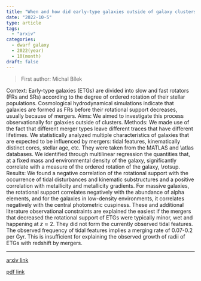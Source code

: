 ```yaml
---
title: "When and how did early-type galaxies outside of galaxy clusters lose their rotational support?"
date: "2022-10-5"
type: article
tags:
  - "arxiv"
categories:
  - dwarf galaxy
  - 2022(year)
  - 10(month)
draft: false
---
```

> First author: Michal Bílek

 Context: Early-type galaxies (ETGs) are divided into slow and fast rotators
(FRs and SRs) according to the degree of ordered rotation of their stellar
populations. Cosmological hydrodynamical simulations indicate that galaxies are
formed as FRs before their rotational support decreases, usually because of
mergers. Aims: We aimed to investigate this process observationally for
galaxies outside of clusters. Methods: We made use of the fact that different
merger types leave different traces that have different lifetimes. We
statistically analyzed multiple characteristics of galaxies that are expected
to be influenced by mergers: tidal features, kinematically distinct cores,
stellar age, etc. They were taken from the MATLAS and \atlas databases. We
identified through multilinear regression the quantities that, at a fixed mass
and environmental density of the galaxy, significantly correlate with a measure
of the ordered rotation of the galaxy, \rotsup. Results: We found a negative
correlation of the rotational support with the occurrence of tidal disturbances
and kinematic substructures and a positive correlation with metallicity and
metallicity gradients. For massive galaxies, the rotational support correlates
negatively with the abundance of alpha elements, and for the galaxies in
low-density environments, it correlates negatively with the central photometric
cuspiness. These and additional literature observational constraints are
explained the easiest if the mergers that decreased the rotational support of
ETGs were typically minor, wet and happening at $z\approx 2$. They did not form
the currently observed tidal features. The observed frequency of tidal features
implies a merging rate of 0.07-0.2 per Gyr. This is insufficient for explaining
the observed growth of radii of ETGs with redshift by mergers.

---
[arxiv link](http://arxiv.org/abs/2210.02478v1)

[pdf link](http://arxiv.org/pdf/2210.02478v1)